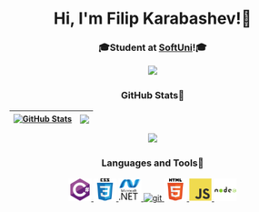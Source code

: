 <h1 align="center">Hi, I'm Filip Karabashev!👋
<h3 align="center">🎓Student at <a href="https://softuni.bg/">SoftUni</a>!🎓</h3>
<p
align="center"><img src="https://c.tenor.com/GfSX-u7VGM4AAAAC/coding.gif" width = 400>
</p>
<h3 align="center">GitHub Stats📔</h3>

| <a href="#"><img align="center" src="https://github-readme-stats.vercel.app/api/top-langs/?username=fikata12&layout=compact&theme=tokyonight" alt="GitHub Stats" /></a> | <a href="#"><img align="center" src="https://github-readme-stats.vercel.app/api?username=fikata12&show_icons=true&theme=tokyonight" /></a> |
| ------------- | ------------- |
<p 
   align="center"><img src="https://github-readme-streak-stats.herokuapp.com/?user=fikata12&theme=tokyonight">
</p>

<h3 align="center">Languages and Tools🔧</h3>
<p align="center"> 
<a href="https://www.w3schools.com/cs/" target="_blank" rel="noreferrer"> <img src="https://raw.githubusercontent.com/devicons/devicon/master/icons/csharp/csharp-original.svg" alt="csharp" width="40" height="40"/> 
</a> 
<a href="https://www.w3schools.com/css/" target="_blank" rel="noreferrer"> <img src="https://raw.githubusercontent.com/devicons/devicon/master/icons/css3/css3-original-wordmark.svg" alt="css3" width="40" height="40"/> 
</a> 
<a href="https://dotnet.microsoft.com/" target="_blank" rel="noreferrer"> <img src="https://raw.githubusercontent.com/devicons/devicon/master/icons/dot-net/dot-net-original-wordmark.svg" alt="dotnet" width="40" height="40"/> 
</a> 
<a href="https://git-scm.com/" target="_blank" rel="noreferrer"> <img src="https://www.vectorlogo.zone/logos/git-scm/git-scm-icon.svg" alt="git" width="40" height="40"/> 
</a> 
<a href="https://www.w3.org/html/" target="_blank" rel="noreferrer"> <img src="https://raw.githubusercontent.com/devicons/devicon/master/icons/html5/html5-original-wordmark.svg" alt="html5" width="40" height="40"/> 
</a> 
<a href="https://developer.mozilla.org/en-US/docs/Web/JavaScript" target="_blank" rel="noreferrer"> <img src="https://raw.githubusercontent.com/devicons/devicon/master/icons/javascript/javascript-original.svg" alt="javascript" width="40" height="40"/> 
</a> 
<a href="https://nodejs.org" target="_blank" rel="noreferrer"> <img src="https://raw.githubusercontent.com/devicons/devicon/master/icons/nodejs/nodejs-original-wordmark.svg" alt="nodejs" width="40" height="40"/></a>
</p>

